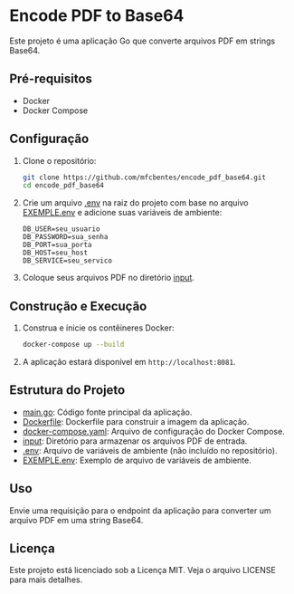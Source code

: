 # Encode PDF to Base64

Este projeto é uma aplicação Go que converte arquivos PDF em strings Base64.

## Pré-requisitos

- Docker
- Docker Compose

## Configuração

1. Clone o repositório:

   ```sh
   git clone https://github.com/mfcbentes/encode_pdf_base64.git
   cd encode_pdf_base64
   ```

2. Crie um arquivo [.env](http://_vscodecontentref_/1) na raiz do projeto com base no arquivo [EXEMPLE.env](http://_vscodecontentref_/2) e adicione suas variáveis de ambiente:

   ```env
   DB_USER=seu_usuario
   DB_PASSWORD=sua_senha
   DB_PORT=sua_porta
   DB_HOST=seu_host
   DB_SERVICE=seu_servico
   ```

3. Coloque seus arquivos PDF no diretório [input](http://_vscodecontentref_/3).

## Construção e Execução

1. Construa e inicie os contêineres Docker:

   ```sh
   docker-compose up --build
   ```

2. A aplicação estará disponível em `http://localhost:8081`.

## Estrutura do Projeto

- [main.go](http://_vscodecontentref_/4): Código fonte principal da aplicação.
- [Dockerfile](http://_vscodecontentref_/5): Dockerfile para construir a imagem da aplicação.
- [docker-compose.yaml](http://_vscodecontentref_/6): Arquivo de configuração do Docker Compose.
- [input](http://_vscodecontentref_/7): Diretório para armazenar os arquivos PDF de entrada.
- [.env](http://_vscodecontentref_/8): Arquivo de variáveis de ambiente (não incluído no repositório).
- [EXEMPLE.env](http://_vscodecontentref_/9): Exemplo de arquivo de variáveis de ambiente.

## Uso

Envie uma requisição para o endpoint da aplicação para converter um arquivo PDF em uma string Base64.

## Licença

Este projeto está licenciado sob a Licença MIT. Veja o arquivo LICENSE para mais detalhes.
